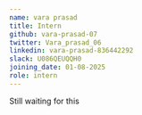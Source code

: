 ```yaml
---
name: vara prasad
title: Intern
github: vara-prasad-07
twitter: Vara_prasad_06
linkedin: vara-prasad-836442292
slack: U086QEUQQH0
joining_date: 01-08-2025
role: intern
---
```


Still waiting for this
